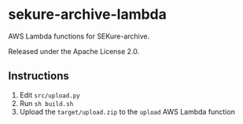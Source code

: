 # sekure-archive-lambda

AWS Lambda functions for SEKure-archive.

Released under the Apache License 2.0.

## Instructions

1. Edit `src/upload.py`
2. Run `sh build.sh`
3. Upload the `target/upload.zip` to the `upload` AWS Lambda function
